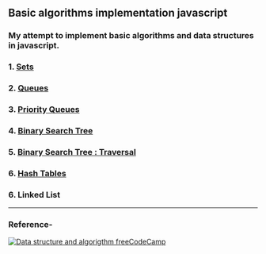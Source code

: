 ## Basic algorithms implementation javascript
### My attempt to implement basic algorithms and data structures in javascript. 
### 1. [Sets](/sets.md)
### 2. [Queues](/queues.md)
### 3. [Priority Queues](/queues.md#priority-queues)
### 4. [Binary Search Tree](binary%20search%20tree.md#basic-bst)
### 5. [Binary Search Tree : Traversal](binary%20search%20tree.md#basic-bst)
### 6. [Hash Tables](/hash%20table.md)
### 6. Linked List

----
### Reference-
[![Data structure and algorigthm freeCodeCamp](http://img.youtube.com/vi/t2CEgPsws3U/0.jpg)](http://www.youtube.com/watch?v=t2CEgPsws3U "DS&A")
<!--stackedit_data:
eyJoaXN0b3J5IjpbLTE1ODY3MTI0NjIsLTQzODQ4MDA5Ml19
-->